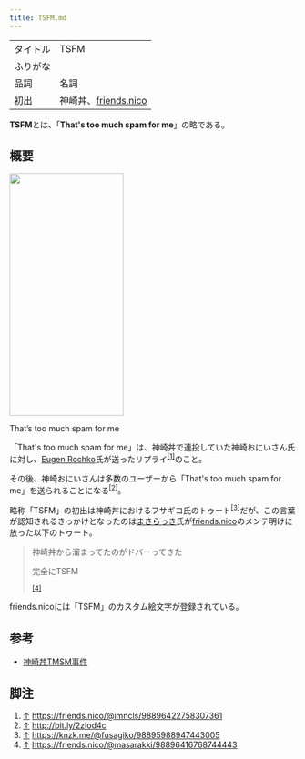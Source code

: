 ```yaml
---
title: TSFM.md
---
```

<div>

|          |                                                      |
|----------|------------------------------------------------------|
| タイトル | TSFM                                                 |
| ふりがな |                                                      |
| 品詞     | 名詞                                                 |
| 初出     | 神崎丼、[friends.nico](/Friends.nico "Friends.nico") |

  
**TSFM**とは、「**That's too much spam for me**」の略である。

## 概要

<div>

<div>

[<img src="/images/thumb/4/42/TSFM.png/200px-TSFM.png" srcset="/images/thumb/4/42/TSFM.png/300px-TSFM.png 1.5x, /images/thumb/4/42/TSFM.png/400px-TSFM.png 2x" width="200" height="426" />](/%E3%83%95%E3%82%A1%E3%82%A4%E3%83%AB:TSFM.png)

<div>

<div>

[](/%E3%83%95%E3%82%A1%E3%82%A4%E3%83%AB:TSFM.png "拡大")

</div>

That’s too much spam for me

</div>

</div>

</div>

「That's too much spam for me」は、神崎丼で連投していた神崎おにいさん氏に対し、[Eugen Rochko](/Eugen_Rochko "Eugen Rochko")氏が送ったリプライ<sup>[\[1\]](#cite_note-1)</sup>のこと。

その後、神崎おにいさんは多数のユーザーから「That's too much spam for me」を送られることになる<sup>[\[2\]](#cite_note-2)</sup>。

略称「TSFM」の初出は神崎丼におけるフサギコ氏のトゥート<sup>[\[3\]](#cite_note-3)</sup>だが、この言葉が認知されるきっかけとなったのは[まさらっき](/%E3%81%BE%E3%81%95%E3%82%89%E3%81%A3%E3%81%8D "まさらっき (存在しないページ)")氏が[friends.nico](/Friends.nico "Friends.nico")のメンテ明けに放った以下のトゥート。

> 神崎丼から溜まってたのがドバーってきた
>
> 完全にTSFM
>
> <sup>[\[4\]](#cite_note-4)</sup>

friends.nicoには「TSFM」のカスタム絵文字が登録されている。

## 参考

-   <a href="https://friends.nico/@parsley/98896445881517430" rel="nofollow">神崎丼TMSM事件</a>

## 脚注

<div>

1.  [↑](#cite_ref-1) <a href="https://friends.nico/@imncls/98896422758307361" rel="nofollow">https://friends.nico/@imncls/98896422758307361</a>
2.  [↑](#cite_ref-2) <a href="http://bit.ly/2zIod4c" rel="nofollow">http://bit.ly/2zIod4c</a>
3.  [↑](#cite_ref-3) <a href="https://knzk.me/@fusagiko/98895988947443005" rel="nofollow">https://knzk.me/@fusagiko/98895988947443005</a>
4.  [↑](#cite_ref-4) <a href="https://friends.nico/@masarakki/98896416768744443" rel="nofollow">https://friends.nico/@masarakki/98896416768744443</a>

</div>

</div>
